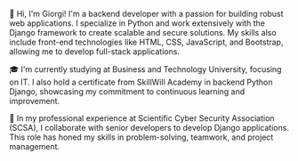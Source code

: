 👋 Hi, I'm Giorgi! I'm a backend developer with a passion for building robust web applications. I specialize in Python and work extensively with the Django framework to create scalable and secure solutions. My skills also include front-end technologies like HTML, CSS, JavaScript, and Bootstrap, allowing me to develop full-stack applications.

🎓 I'm currently studying at Business and Technology University, focusing on IT. I also hold a certificate from SkillWill Academy in backend Python Django, showcasing my commitment to continuous learning and improvement.

💼 In my professional experience at Scientific Cyber Security Association (SCSA), I collaborate with senior developers to develop Django applications. This role has honed my skills in problem-solving, teamwork, and project management.

